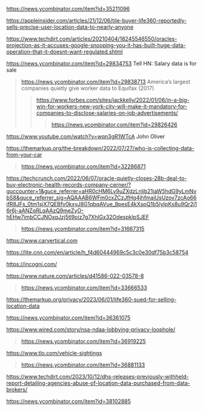https://news.ycombinator.com/item?id=35211096

https://appleinsider.com/articles/21/12/06/tile-buyer-life360-reportedly-sells-precise-user-location-data-to-nearly-anyone

https://www.techdirt.com/articles/20210404/18245546550/oracles-projection-as-it-accuses-google-snooping-you-it-has-built-huge-data-operation-that-it-doesnt-want-regulated.shtml

https://news.ycombinator.com/item?id=29834753 Tell HN: Salary data is for sale
> https://news.ycombinator.com/item?id=29838713 America’s largest companies quietly give worker data to Equifax (2017)
> > https://www.forbes.com/sites/jackkelly/2022/01/06/in-a-big-win-for-workers-new-york-city-will-make-it-mandatory-for-companies-to-disclose-salaries-on-job-advertisements/
> > > https://news.ycombinator.com/item?id=29826426

https://www.youtube.com/watch?v=wqn3gR1WTcA John Oliver

https://themarkup.org/the-breakdown/2022/07/27/who-is-collecting-data-from-your-car
> https://news.ycombinator.com/item?id=32286871

https://techcrunch.com/2022/06/07/oracle-quietly-closes-28b-deal-to-buy-electronic-health-records-company-cerner/?guccounter=1&guce_referrer=aHR0cHM6Ly9uZXdzLnljb21iaW5hdG9yLmNvbS8&guce_referrer_sig=AQAAAB6WFm0cxZCzJfHg4jhfmaiUsUzov7zcAo66ifR8JFs_0tm1sjX7QEBfv0kxyJ8G1qbqAVue_8pesE4kXspQ1b5lyIpKs8u9Qr2j16r6j-aANZqRLqAAzQ9meZyO-hEHw7imbCCJNOxqJzj5tl9oiz7g7XhlGx32OdespklpSJEF
> https://news.ycombinator.com/item?id=31667315

https://www.carvertical.com

https://lite.cnn.com/en/article/h_f4d60444969c5c3c0e30df75b3c58754

https://incogni.com/

https://www.nature.com/articles/d41586-022-03578-8
> https://news.ycombinator.com/item?id=33666533

https://themarkup.org/privacy/2023/06/01/life360-sued-for-selling-location-data

https://news.ycombinator.com/item?id=36361075

https://www.wired.com/story/nsa-ndaa-lobbying-privacy-loophole/
> https://news.ycombinator.com/item?id=36919225

https://www.tlo.com/vehicle-sightings
> https://news.ycombinator.com/item?id=36881133

https://www.techdirt.com/2023/10/12/dhs-releases-previously-withheld-report-detailing-agencies-abuse-of-location-data-purchased-from-data-brokers/

https://news.ycombinator.com/item?id=38102885

